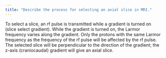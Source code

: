 ```yaml
---
title: "Describe the process for selecting an axial slice in MRI."
---
```

To select a slice, an rf pulse is transmitted while a gradient is turned on (slice select gradient). While the gradient is turned on, the Larmor frequency varies along the gradient. Only the protons with the same Larmor frequency as the frequency of the rf pulse will be affected by the rf pulse. The selected slice will be perpendicular to the direction of the gradient; the z-axis (craniocaudal) gradient will give an axial slice.

